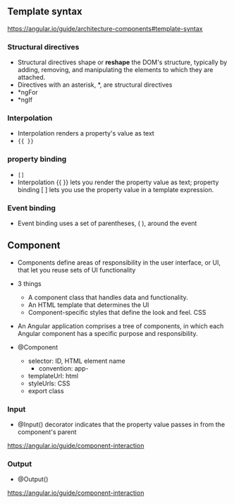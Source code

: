 
## Template syntax
https://angular.io/guide/architecture-components#template-syntax

### Structural directives
- Structural directives shape or **reshape** the DOM's structure, typically by adding, removing, and manipulating the elements to which they are attached. 
- Directives with an asterisk, *, are structural directives
- *ngFor
- *ngIf

### Interpolation 
-  Interpolation renders a property's value as text
- ```{{ }}```

### property binding
- ```[]```
-  Interpolation {{ }} lets you render the property value as text; 
property binding [ ] lets you use the property value in a template expression.

### Event binding
- Event binding uses a set of parentheses, ( ), around the event

## Component
- Components define areas of responsibility in the user interface, or UI, that let you reuse sets of UI functionality
- 3 things
  - A component class that handles data and functionality.
  - An HTML template that determines the UI
  - Component-specific styles that define the look and feel. CSS

- An Angular application comprises a tree of components, in which each Angular component has a specific purpose and responsibility.

- @Component
  - selector: ID, HTML element name
    - convention: app-
  - templateUrl: html
  - styleUrls: CSS
  - export class
  
### Input
- @Input() decorator indicates that the property value passes in from the component's parent
  
https://angular.io/guide/component-interaction

### Output
- @Output() 

https://angular.io/guide/component-interaction
  





